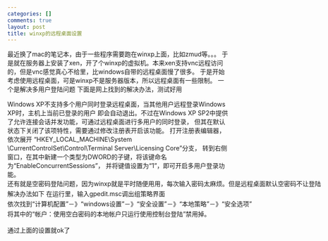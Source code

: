 ```yaml
--- 
categories: []
comments: true
layout: post
title: winxp的远程桌面设置
---
```

最近换了mac的笔记本，由于一些程序需要跑在winxp上面，比如zmud等。。。
于是就在服务器上安装了xen，开了个winxp的虚拟机。本来xen支持vnc远程访问的，但是vnc感觉真心不给里，比windows自带的远程桌面慢了很多。
于是开始考虑使用远程桌面，可是winxp不是服务器版本，所以远程桌面有一些限制。
一个是解决多用户登陆问题
下面是网上找到的解决办法，测试好用

Windows XP不支持多个用户同时登录远程桌面，当其他用户远程登录Windows XP时，主机上当前已登录的用户
即会自动退出。不过在Windows XP SP2中提供了允许连接会话并发功能，可通过远程桌面进行多用户的同时登录，
但其在默认状态下关闭了该项特性，需要通过修改注册表开启该功能。 
打开注册表编辑器，依次展开
“HKEY_LOCAL_MACHINE\System \CurrentControlSet\Control\Terminal Server\Licensing Core”分支，
转到右侧窗口，在其中新建一个类型为DWORD的子键，将该键命名为“EnableConcurrentSessions”，
并将键值设置为“1”，即可开启多用户登录功能。 
<br>
<span style="line-height:23px;white-space:pre;">还有就是空密码登陆问题，因为winxp就是平时随便用用，每次输入密码太麻烦。但是远程桌面默认空密码不让登陆</span>
<span style="line-height:23px;white-space:pre;">解决办法如下</span>
<span style="line-height:23px;white-space:pre;">在运行里，输入gpedit.msc调出组策略界面</span>
<span style="line-height:23px;white-space:pre;">依次找到“计算机配置”－》“windows设置”－》“安全设置”－》“本地策略”－》“安全选项”</span>
<span style="line-height:23px;white-space:pre;">将其中的“帐户：使用空白密码的本地帐户只运行使用控制台登陆”禁用掉。</span>

<span style="line-height:23px;white-space:pre;">通过上面的设置就ok了</span>
